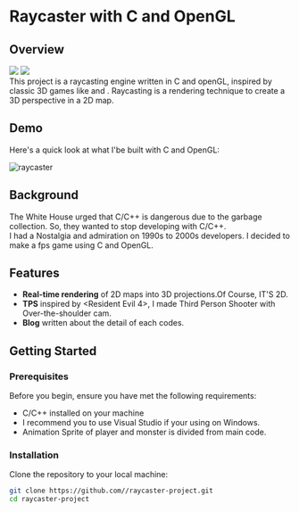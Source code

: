 # Raycaster with C and OpenGL

## Overview
<img src="https://img.shields.io/badge/C-A8B9CC?style=for-the-badge&logo=C&logoColor=white"> <img src="https://img.shields.io/badge/OpenGL-5586A4?style=for-the-badge&logo=OpenGL&logoColor=white"><br/>
This project is a raycasting engine written in C and openGL, inspired by classic 3D games like <Wolfenstein> and <Doom>. Raycasting is a rendering technique to create a 3D perspective in a 2D map.

## Demo

Here's a quick look at what I'be built with C and OpenGL:

![raycaster](https://github.com/DutchVandaline/Raycaster/assets/142364450/03da6277-9bc5-4671-958f-54e3005ed1ae)

## Background
The White House urged that C/C++ is dangerous due to the garbage collection. So, they wanted to stop developing with C/C++.<br/>I had a Nostalgia and admiration on 1990s to 2000s developers. I decided to make a fps game using C and OpenGL.

## Features

- **Real-time rendering** of 2D maps into 3D projections.Of Course, IT'S 2D.
- **TPS** inspired by <Resident Evil 4>, I made Third Person Shooter with Over-the-shoulder cam.
- **Blog** written about the detail of each codes.

## Getting Started

### Prerequisites

Before you begin, ensure you have met the following requirements:

- C/C++ installed on your machine
- I recommend you to use Visual Studio if your using on Windows.
- Animation Sprite of player and monster is divided from main code.

### Installation

Clone the repository to your local machine:

```bash
git clone https://github.com//raycaster-project.git
cd raycaster-project





